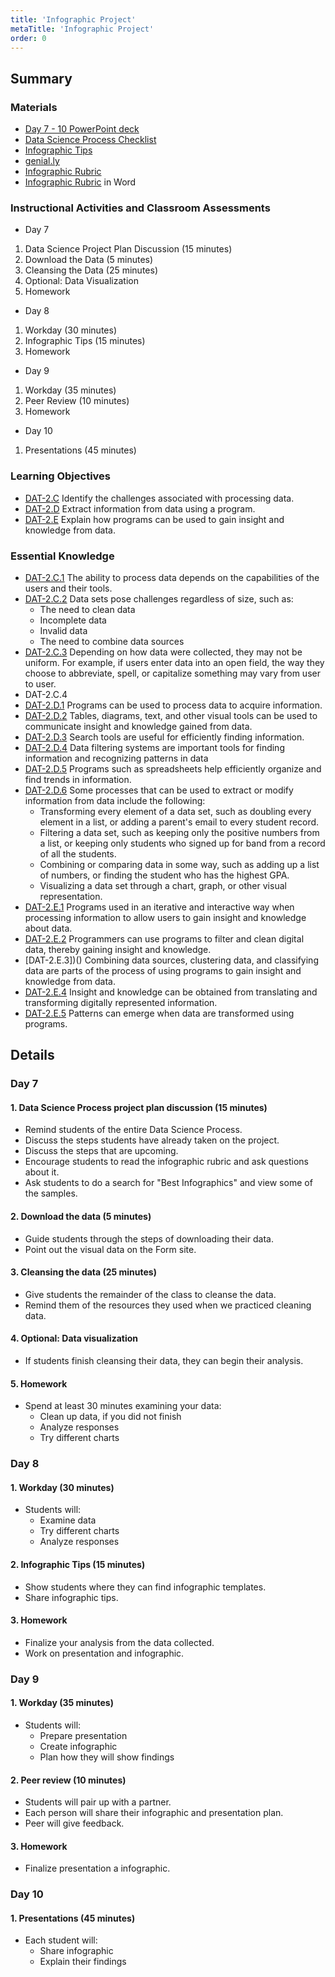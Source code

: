 ```yaml
---
title: 'Infographic Project'
metaTitle: 'Infographic Project'
order: 0
---
```


## Summary

### Materials

* [Day 7 - 10 PowerPoint deck]()
* [Data Science Process Checklist]()
* [Infographic Tips]()
* [genial.ly]()
* [Infographic Rubric]()
* [Infographic Rubric]() in Word

### Instructional Activities and Classroom Assessments

* Day 7

1. Data Science Project Plan Discussion (15 minutes) 
2. Download the Data (5 minutes)
3. Cleansing the Data (25 minutes)
4. Optional: Data Visualization
5. Homework

* Day 8

1. Workday (30 minutes)
2. Infographic Tips (15 minutes)
3. Homework

* Day 9

1. Workday (35 minutes)
2. Peer Review (10 minutes)
3. Homework

* Day 10

1. Presentations (45 minutes)

### Learning Objectives 

* [DAT-2.C]() Identify the challenges associated with processing data.
* [DAT-2.D]() Extract information from data using a program.
* [DAT-2.E]() Explain how programs can be used to gain insight and knowledge from data.

### Essential Knowledge

* [DAT-2.C.1]() The ability to process data depends on the capabilities of the users and their tools.
* [DAT-2.C.2]() Data sets pose challenges regardless of size, such as:
    * The need to clean data
    * Incomplete data
    * Invalid data
    * The need to combine data sources
* [DAT-2.C.3]() Depending on how data were collected, they may not be uniform. For example, if users enter data into an open field, the way they choose to abbreviate, spell, or capitalize something may vary from user to user.
* DAT-2.C.4
* [DAT-2.D.1]() Programs can be used to process data to acquire information.
* [DAT-2.D.2]() Tables, diagrams, text, and other visual tools can be used to communicate insight and knowledge gained from data.
* [DAT-2.D.3]() Search tools are useful for efficiently finding information.
* [DAT-2.D.4]() Data filtering systems are important tools for finding information and recognizing patterns in data
* [DAT-2.D.5]() Programs such as spreadsheets help efficiently organize and find trends in information.
* [DAT-2.D.6]() Some processes that can be used to extract or modify information from data include the following:
    * Transforming every element of a data set, such as doubling every element in a list, or adding a parent's email to every student record.
    * Filtering a data set, such as keeping only the positive numbers from a list, or keeping only students who signed up for band from a record of all the students.
    * Combining or comparing data in some way, such as adding up a list of numbers, or finding the student who has the highest GPA.
    * Visualizing a data set through a chart, graph, or other visual representation.
* [DAT-2.E.1]() Programs used in an iterative and interactive way when processing information to allow users to gain insight and knowledge about data.
* [DAT-2.E.2]() Programmers can use programs to filter and clean digital data, thereby gaining insight and knowledge.
* [DAT-2.E.3])() Combining data sources, clustering data, and classifying data are parts of the process of using programs to gain insight and knowledge from data.
* [DAT-2.E.4]() Insight and knowledge can be obtained from translating and transforming digitally represented information.
* [DAT-2.E.5]() Patterns can emerge when data are transformed using programs.

## Details

### Day 7

#### 1. Data Science Process project plan discussion (15 minutes)

* Remind students of the entire Data Science Process.
* Discuss the steps students have already taken on the project.
* Discuss the steps that are upcoming.
* Encourage students to read the infographic rubric and ask questions about it.
* Ask students to do a search for "Best Infographics" and view some of the samples.

#### 2. Download the data (5 minutes) 

* Guide students through the steps of downloading their data.
* Point out the visual data on the Form site.

#### 3. Cleansing the data (25 minutes) 

* Give students the remainder of the class to cleanse the data. 
* Remind them of the resources they used when we practiced cleaning data.

#### 4. Optional: Data visualization

* If students finish cleansing their data, they can begin their analysis.

#### 5. Homework 

* Spend at least 30 minutes examining your data:
    * Clean up data, if you did not finish
    * Analyze responses
    * Try different charts

### Day 8

#### 1. Workday (30 minutes) 

* Students will:
    * Examine data
    * Try different charts
    * Analyze responses

#### 2. Infographic Tips (15 minutes)

* Show students where they can find infographic templates.
* Share infographic tips.

#### 3. Homework

* Finalize your analysis from the data collected.
* Work on presentation and infographic.

### Day 9

#### 1. Workday (35 minutes)

* Students will: 
    * Prepare presentation 
    * Create infographic
    * Plan how they will show findings

#### 2. Peer review (10 minutes)

* Students will pair up with a partner.
* Each person will share their infographic and presentation plan.
* Peer will give feedback.

#### 3. Homework 

* Finalize presentation a infographic. 

### Day 10

#### 1. Presentations (45 minutes)

* Each student will: 
    * Share infographic
    * Explain their findings